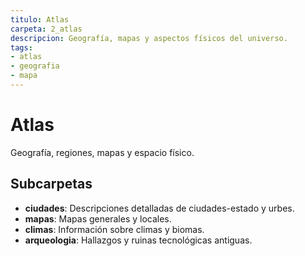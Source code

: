 ```yaml
---
titulo: Atlas
carpeta: 2_atlas
descripcion: Geografía, mapas y aspectos físicos del universo.
tags:
- atlas
- geografia
- mapa
---
```


# Atlas

Geografía, regiones, mapas y espacio físico.

## Subcarpetas
- **ciudades**: Descripciones detalladas de ciudades-estado y urbes.
- **mapas**: Mapas generales y locales.
- **climas**: Información sobre climas y biomas.
- **arqueologia**: Hallazgos y ruinas tecnológicas antiguas.
